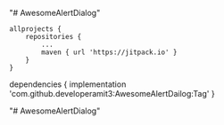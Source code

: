 "# AwesomeAlertDialog" 

	allprojects {
		repositories {
			...
			maven { url 'https://jitpack.io' }
		}
	}
	
  dependencies {
	        implementation 'com.github.developeramit3:AwesomeAlertDailog:Tag'
	}
	
"# AwesomeAlertDialog" 
